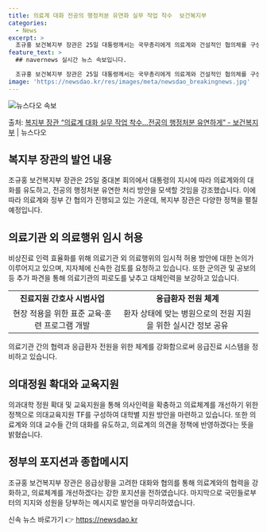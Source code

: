 ```yaml
---
title: 의료계 대화 전공의 행정처분 유연화 실무 작업 착수  보건복지부
categories:
  - News
excerpt: >
  조규홍 보건복지부 장관은 25일 대통령께서는 국무총리에게 의료계와 건설적인 협의체를 구성해 대화를 추진하고,…
feature_text: >
  ## navernews 실시간 뉴스 속보입니다.

  조규홍 보건복지부 장관은 25일 대통령께서는 국무총리에게 의료계와 건설적인 협의체를 구성해 대화를 추진하고,…
image: 'https://newsdao.kr/res/images/meta/newsdao_breakingnews.jpg'
---
```


![뉴스다오 속보](https://newsdao.kr/res/images/meta/newsdao_breakingnews.jpg)

<p>출처: <a href="https://newsdao.kr/3415" rel="dofollow">복지부 장관 “의료계 대화 실무 작업 착수…전공의 행정처분 유연하게” - 보건복지부</a> | 뉴스다오</p>

<h2 data-ke-size="size26">복지부 장관의 발언 내용</h2>
<p data-ke-size="size16">조규홍 보건복지부 장관은 25일 중대본 회의에서 대통령의 지시에 따라 의료계와의 대화를 유도하고, 전공의 행정처분 유연한 처리 방안을 모색할 것임을 강조했습니다. 이에 따라 의료계와 정부 간 협의가 진행되고 있는 가운데, 복지부 장관은 다양한 정책을 펼칠 예정입니다.</p>

<h2 data-ke-size="size26">의료기관 외 의료행위 임시 허용</h2>
<p data-ke-size="size16">비상진료 인력 효율화를 위해 의료기관 외 의료행위의 임시적 허용 방안에 대한 논의가 이루어지고 있으며, 지자체에 신속한 검토를 요청하고 있습니다. 또한 군의관 및 공보의 등 추가 파견을 통해 의료기관의 피로도를 낮추고 대체인력을 보강하고 있습니다.</p>

<table>
	<tr>
		<td style="text-align: center; height: 17px;"><b>진료지원 간호사 시범사업</b></td>
		<td style="text-align: center; height: 17px;"><b>응급환자 전원 체계</b></td>
	</tr>
	<tr>
		<td style="text-align: center; height: 17px;">현장 적용을 위한 표준 교육·훈련 프로그램 개발</td>
		<td style="text-align: center; height: 17px;">환자 상태에 맞는 병원으로의 전원 지원을 위한 실시간 정보 공유</td>
	</tr>
</table>
<p data-ke-size="size16">의료기관 간의 협력과 응급환자 전원을 위한 체계를 강화함으로써 응급진료 시스템을 정비하고 있습니다.</p>

<h2 data-ke-size="size26">의대정원 확대와 교육지원</h2>
<p data-ke-size="size16">의과대학 정원 확대 및 교육지원을 통해 의사인력을 확충하고 의료체계를 개선하기 위한 정책으로 의대교육지원 TF를 구성하여 대학별 지원 방안을 마련하고 있습니다. 또한 의료계와 의대 교수들 간의 대화를 유도하고, 의료계의 의견을 정책에 반영하겠다는 뜻을 밝혔습니다.</p>

<h2 data-ke-size="size26">정부의 포지션과 종합메시지</h2>
<p data-ke-size="size16">조규홍 보건복지부 장관은 응급상황을 고려한 대화와 협의를 통해 의료계와의 협력을 강화하고, 의료체계를 개선하겠다는 강한 포지션을 전하였습니다. 마지막으로 국민들로부터의 지지와 성원을 당부하는 메시지로 발언을 마무리하였습니다.</p>
 

신속 뉴스 바로가기 👉 <a href="https://newsdao.kr" rel="dofollow">https://newsdao.kr</a>


